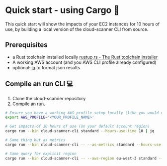 # Quick start - using Cargo 🦀

This quick start will show the impacts of your EC2 instances for 10 hours of use, by building a local version of the cloud-scanner CLI from source.

## Prerequisites

- a Rust toolchain installed locally [rustup.rs - The Rust toolchain installer](https://rustup.rs/)
- A working AWS account (and you AWS CLI profile already configured)
- optional: [jq](https://stedolan.github.io/jq/) to format json results 

## Compile an run CLI 💻

1. Clone the cloud-scanner repository
2. Compile an run.

```sh
# Ensure you have a working AWS profile setup locally (like you would do for AWS CLI)
export AWS_PROFILE='<YOUR_PROFILE_NAME>'

# Get impacts of 10 hours of use (on your default account region)
cargo run --bin cloud-scanner-cli standard --hours-use-time 10 | jq

# Same thing but as metrics
cargo run --bin cloud-scanner-cli -- --as-metrics standard --hours-use-time 10

# Same query for explicit region
cargo run --bin cloud-scanner-cli -- --aws-region eu-west-3 standard --hours-use-time 10 | jq
```
